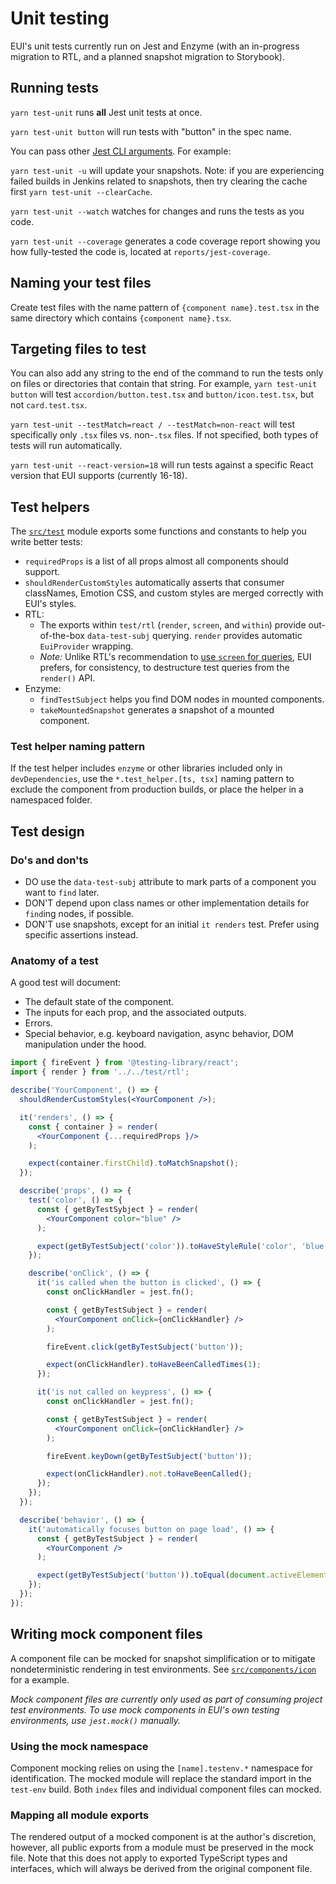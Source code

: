 # Unit testing

EUI's unit tests currently run on Jest and Enzyme (with an in-progress migration to RTL, and a planned snapshot migration to Storybook).

## Running tests

`yarn test-unit` runs **all** Jest unit tests at once.

`yarn test-unit button` will run tests with "button" in the spec name.

You can pass other [Jest CLI arguments](https://jestjs.io/docs/cli). For example:

`yarn test-unit -u` will update your snapshots.
Note: if you are experiencing failed builds in Jenkins related to snapshots, then try clearing the cache first `yarn test-unit --clearCache`.

`yarn test-unit --watch` watches for changes and runs the tests as you code.

`yarn test-unit --coverage` generates a code coverage report showing you how
fully-tested the code is, located at `reports/jest-coverage`.

## Naming your test files

Create test files with the name pattern of `{component name}.test.tsx` in the same directory which
contains `{component name}.tsx`.

## Targeting files to test

You can also add any string to the end of the command to run the tests only on files or directories that contain that string. For example, `yarn test-unit button` will test `accordion/button.test.tsx` and `button/icon.test.tsx`, but not `card.test.tsx`.

`yarn test-unit --testMatch=react / --testMatch=non-react` will test specifically only `.tsx` files vs. non-`.tsx` files. If not specified, both types of tests will run automatically.

`yarn test-unit --react-version=18` will run tests against a specific React version that EUI supports (currently 16-18).

## Test helpers

The [`src/test`](../../../packages/eui/src/test) module exports some functions and constants to help you write better tests:

* `requiredProps` is a list of all props almost all components should support.
* `shouldRenderCustomStyles` automatically asserts that consumer classNames, Emotion CSS, and custom styles are merged correctly with EUI's styles.
* RTL:
  * The exports within `test/rtl` (`render`, `screen`, and `within`) provide out-of-the-box `data-test-subj` querying. `render` provides automatic `EuiProvider` wrapping.
  * _Note:_ Unlike RTL's recommendation to [use `screen` for queries](https://testing-library.com/docs/queries/about/#using-queries), EUI prefers, for consistency, to destructure test queries from the `render()` API.
* Enzyme:
  * `findTestSubject` helps you find DOM nodes in mounted components.
  * `takeMountedSnapshot` generates a snapshot of a mounted component.

### Test helper naming pattern

If the test helper includes `enzyme` or other libraries included only in `devDependencies`, use the `*.test_helper.[ts, tsx]` naming pattern to exclude the component from production builds, or place the helper in a namespaced folder.

## Test design

### Do's and don'ts

* DO use the `data-test-subj` attribute to mark parts of a component you want to `find` later.
* DON'T depend upon class names or other implementation details for `find`ing nodes, if possible.
* DON'T use snapshots, except for an initial `it renders` test. Prefer using specific assertions instead.

### Anatomy of a test

A good test will document:

* The default state of the component.
* The inputs for each prop, and the associated outputs.
* Errors.
* Special behavior, e.g. keyboard navigation, async behavior, DOM manipulation under the hood.

```jsx
import { fireEvent } from '@testing-library/react';
import { render } from '../../test/rtl';

describe('YourComponent', () => {
  shouldRenderCustomStyles(<YourComponent />);

  it('renders', () => {
    const { container } = render(
      <YourComponent {...requiredProps }/>
    );

    expect(container.firstChild).toMatchSnapshot();
  });

  describe('props', () => {
    test('color', () => {
      const { getByTestSybject } = render(
        <YourComponent color="blue" />
      );

      expect(getByTestSubject('color')).toHaveStyleRule('color', 'blue');
    });

    describe('onClick', () => {
      it('is called when the button is clicked', () => {
        const onClickHandler = jest.fn();

        const { getByTestSubject } = render(
          <YourComponent onClick={onClickHandler} />
        );

        fireEvent.click(getByTestSubject('button'));

        expect(onClickHandler).toHaveBeenCalledTimes(1);
      });

      it('is not called on keypress', () => {
        const onClickHandler = jest.fn();

        const { getByTestSubject } = render(
          <YourComponent onClick={onClickHandler} />
        );

        fireEvent.keyDown(getByTestSubject('button'));

        expect(onClickHandler).not.toHaveBeenCalled();
      });
    });
  });

  describe('behavior', () => {
    it('automatically focuses button on page load', () => {
      const { getByTestSubject } = render(
        <YourComponent />
      );

      expect(getByTestSubject('button')).toEqual(document.activeElement);
    });
  });
});

```

## Writing mock component files

A component file can be mocked for snapshot simplification or to mitigate nondeterministic rendering in test environments. See [`src/components/icon`](../../../packages/eui//src/components/icon/) for a example.

_Mock component files are currently only used as part of consuming project test environments. To use mock components in EUI's own testing environments, use `jest.mock()` manually._

### Using the mock namespace

Component mocking relies on using the `[name].testenv.*` namespace for identification. The mocked module will replace the standard import in the `test-env` build. Both `index` files and individual component files can mocked.

### Mapping all module exports

The rendered output of a mocked component is at the author's discretion, however, all public exports from a module must be preserved in the mock file. Note that this does not apply to exported TypeScript types and interfaces, which will always be derived from the original component file.